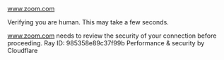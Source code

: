 www.zoom.com

Verifying you are human. This may take a few seconds.

www.zoom.com needs to review the security of your connection before proceeding.
Ray ID: 985358e89c37f99b
Performance & security by Cloudflare
